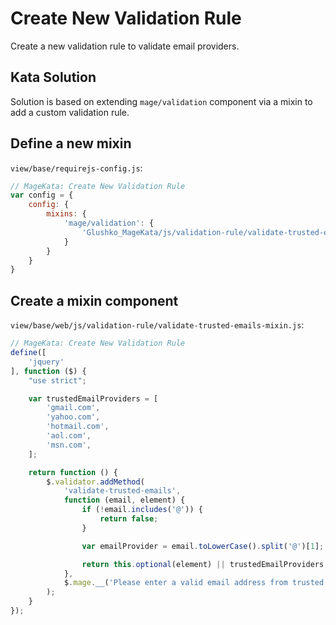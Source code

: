 # Create New Validation Rule

Create a new validation rule to validate email providers.

## Kata Solution

Solution is based on extending `mage/validation` component via a mixin to add a custom validation rule.

## Define a new mixin

`view/base/requirejs-config.js`:

```js
// MageKata: Create New Validation Rule
var config = {
    config: {
        mixins: {
            'mage/validation': {
                'Glushko_MageKata/js/validation-rule/validate-trusted-emails-mixin': true
            }
        }
    }
}
```

## Create a mixin component

`view/base/web/js/validation-rule/validate-trusted-emails-mixin.js`:

```js
// MageKata: Create New Validation Rule
define([
    'jquery'
], function ($) {
    "use strict";

    var trustedEmailProviders = [
        'gmail.com',
        'yahoo.com',
        'hotmail.com',
        'aol.com',
        'msn.com',
    ];

    return function () {
        $.validator.addMethod(
            'validate-trusted-emails',
            function (email, element) {
                if (!email.includes('@')) {
                    return false;
                }

                var emailProvider = email.toLowerCase().split('@')[1];

                return this.optional(element) || trustedEmailProviders.indexOf(emailProvider) > -1;
            },
            $.mage.__('Please enter a valid email address from trusted providers (e.g. Gmail)')
        );
    }
});
```

